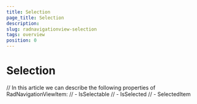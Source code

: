 ```yaml
---
title: Selection
page_title: Selection
description:
slug: radnavigationview-selection
tags: overview
position: 0
---
```


# Selection

// In this article we can describe the following properties of RadNavigationViewItem:
// - IsSelectable
// - IsSelected
// - SelectedItem 



